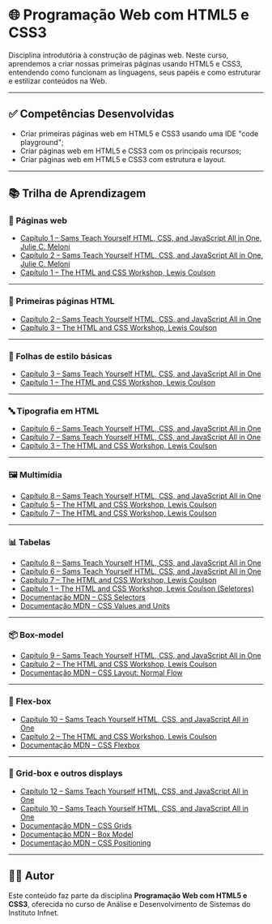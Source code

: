 # 🌐 Programação Web com HTML5 e CSS3

Disciplina introdutória à construção de páginas web. Neste curso, aprendemos a criar nossas primeiras páginas usando HTML5 e CSS3, entendendo como funcionam as linguagens, seus papéis e como estruturar e estilizar conteúdos na Web.

---

## ✅ Competências Desenvolvidas

- Criar primeiras páginas web em HTML5 e CSS3 usando uma IDE "code playground";
- Criar páginas web em HTML5 e CSS3 com os principais recursos;
- Criar páginas web em HTML5 e CSS3 com estrutura e layout.

-----

## 📚 Trilha de Aprendizagem

### 📄 Páginas web

- [Capítulo 1 – Sams Teach Yourself HTML, CSS, and JavaScript All in One, Julie C. Meloni](https://learning.oreilly.com/library/view/sams-teach-yourself/9780135167069/part01.xhtml)
- [Capítulo 2 – Sams Teach Yourself HTML, CSS, and JavaScript All in One, Julie C. Meloni](https://learning.oreilly.com/library/view/sams-teach-yourself/9780135167069/ch02.xhtml#ch02)
- [Capítulo 1 – The HTML and CSS Workshop, Lewis Coulson](https://learning.oreilly.com/library/view/the-html-and/9781838824532/B14506_01_Updated_Final_SZ_ePub.xhtml)

---

### 🧱 Primeiras páginas HTML

- [Capítulo 2 – Sams Teach Yourself HTML, CSS, and JavaScript All in One](https://learning.oreilly.com/library/view/sams-teach-yourself/9780135167069/ch02.xhtml#ch02)
- [Capítulo 3 – The HTML and CSS Workshop, Lewis Coulson](https://learning.oreilly.com/library/view/the-html-and/9781838824532/B14506_03_Updated_Final_SZ_ePub.xhtml)

---

### 🎨 Folhas de estilo básicas

- [Capítulo 3 – Sams Teach Yourself HTML, CSS, and JavaScript All in One](https://learning.oreilly.com/library/view/sams-teach-yourself/9780135167069/ch03.xhtml#ch03)
- [Capítulo 1 – The HTML and CSS Workshop, Lewis Coulson](https://learning.oreilly.com/library/view/the-html-and/9781838824532/B14506_01_Updated_Final_SZ_ePub.xhtml)

---

### 🔤 Tipografia em HTML

- [Capítulo 6 – Sams Teach Yourself HTML, CSS, and JavaScript All in One](https://learning.oreilly.com/library/view/sams-teach-yourself/9780135167069/ch06.xhtml#ch06)
- [Capítulo 7 – Sams Teach Yourself HTML, CSS, and JavaScript All in One](https://learning.oreilly.com/library/view/sams-teach-yourself/9780135167069/ch07.xhtml#ch07)
- [Capítulo 3 – The HTML and CSS Workshop, Lewis Coulson](https://learning.oreilly.com/library/view/the-html-and/9781838824532/B14506_03_Updated_Final_SZ_ePub.xhtml)

---

### 🖼️ Multimídia

- [Capítulo 8 – Sams Teach Yourself HTML, CSS, and JavaScript All in One](https://learning.oreilly.com/library/view/sams-teach-yourself/9780135167069/ch08.xhtml#ch08)
- [Capítulo 5 – The HTML and CSS Workshop, Lewis Coulson](https://learning.oreilly.com/library/view/the-html-and/9781838824532/B14506_05_Updated_Final_VK_ePub.xhtml)
- [Capítulo 7 – The HTML and CSS Workshop, Lewis Coulson](https://learning.oreilly.com/library/view/the-html-and/9781838824532/B14506_07_Updated_Final_RK_ePub.xhtml)

---

### 📊 Tabelas

- [Capítulo 8 – Sams Teach Yourself HTML, CSS, and JavaScript All in One](https://learning.oreilly.com/library/view/sams-teach-yourself/9780135167069/ch08.xhtml#ch08)
- [Capítulo 6 – Sams Teach Yourself HTML, CSS, and JavaScript All in One](https://learning.oreilly.com/library/view/sams-teach-yourself/9780135167069/ch06.xhtml#ch06)
- [Capítulo 7 – The HTML and CSS Workshop, Lewis Coulson](https://learning.oreilly.com/library/view/the-html-and/9781838824532/B14506_07_Updated_Final_RK_ePub.xhtml)
- [Capítulo 1 – The HTML and CSS Workshop, Lewis Coulson (Seletores)](https://learning.oreilly.com/library/view/the-html-and/9781838824532/B14506_01_Updated_Final_SZ_ePub.xhtml)
- [Documentação MDN – CSS Selectors](https://developer.mozilla.org/pt-BR/docs/Learn/CSS/Building_blocks/Selectors)
- [Documentação MDN – CSS Values and Units](https://developer.mozilla.org/en-US/docs/Learn/CSS/Building_blocks/Values_and_units)

---

### 📦 Box-model

- [Capítulo 9 – Sams Teach Yourself HTML, CSS, and JavaScript All in One](https://learning.oreilly.com/library/view/sams-teach-yourself/9780135167069/ch09.xhtml#ch09)
- [Capítulo 2 – The HTML and CSS Workshop, Lewis Coulson](https://learning.oreilly.com/library/view/the-html-and/9781838824532/B14506_02_Updated_Final_SZ_ePub.xhtml)
- [Documentação MDN – CSS Layout: Normal Flow](https://developer.mozilla.org/pt-BR/docs/Learn/CSS/CSS_layout/Normal_Flow)

---

### 📐 Flex-box

- [Capítulo 10 – Sams Teach Yourself HTML, CSS, and JavaScript All in One](https://learning.oreilly.com/library/view/sams-teach-yourself/9780135167069/ch10.xhtml#ch10)
- [Capítulo 2 – The HTML and CSS Workshop, Lewis Coulson](https://learning.oreilly.com/library/view/the-html-and/9781838824532/B14506_02_Updated_Final_SZ_ePub.xhtml)
- [Documentação MDN – CSS Flexbox](https://developer.mozilla.org/pt-BR/docs/Learn/CSS/CSS_layout/Flexbox)

---

### 🧱 Grid-box e outros displays

- [Capítulo 12 – Sams Teach Yourself HTML, CSS, and JavaScript All in One](https://learning.oreilly.com/library/view/sams-teach-yourself/9780135167069/ch12.xhtml#ch12)
- [Capítulo 10 – Sams Teach Yourself HTML, CSS, and JavaScript All in One](https://learning.oreilly.com/library/view/sams-teach-yourself/9780135167069/ch10.xhtml#ch10)
- [Documentação MDN – CSS Grids](https://developer.mozilla.org/en-US/docs/Learn/CSS/CSS_layout/Grids)
- [Documentação MDN – Box Model](https://developer.mozilla.org/en-US/docs/Learn/CSS/Building_blocks/The_box_model#block_and_inline_boxes)
- [Documentação MDN – CSS Positioning](https://developer.mozilla.org/en-US/docs/Learn/CSS/CSS_layout/Positioning)

---

## 👨‍💻 Autor

Este conteúdo faz parte da disciplina **Programação Web com HTML5 e CSS3**, oferecida no curso de Análise e Desenvolvimento de Sistemas do Instituto Infnet.
